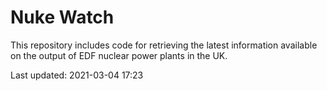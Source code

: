 # Nuke Watch

This repository includes code for retrieving the latest information available on the output of EDF nuclear power plants in the UK.

Last updated: 2021-03-04 17:23